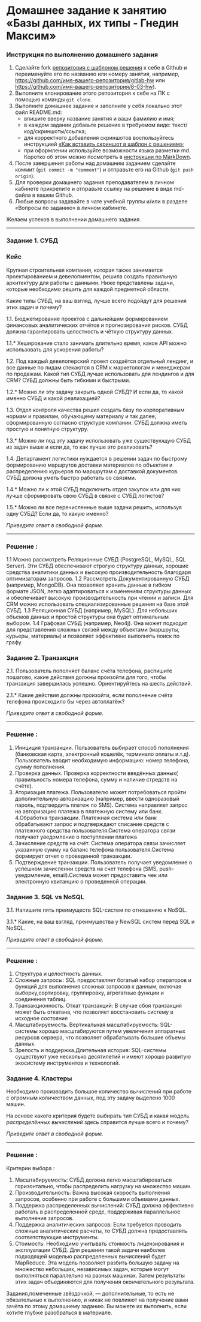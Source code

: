 # Домашнее задание к занятию «Базы данных, их типы - Гнедин Максим»

### Инструкция по выполнению домашнего задания

1. Сделайте fork [репозитория c шаблоном решения](https://github.com/netology-code/sys-pattern-homework) к себе в Github и переименуйте его по названию или номеру занятия, например, https://github.com/имя-вашего-репозитория/gitlab-hw или https://github.com/имя-вашего-репозитория/8-03-hw).
2. Выполните клонирование этого репозитория к себе на ПК с помощью команды `git clone`.
3. Выполните домашнее задание и заполните у себя локально этот файл README.md:
   - впишите вверху название занятия и ваши фамилию и имя;
   - в каждом задании добавьте решение в требуемом виде: текст/код/скриншоты/ссылка;
   - для корректного добавления скриншотов воспользуйтесь инструкцией [«Как вставить скриншот в шаблон с решением»](https://github.com/netology-code/sys-pattern-homework/blob/main/screen-instruction.md);
   - при оформлении используйте возможности языка разметки md. Коротко об этом можно посмотреть в [инструкции по MarkDown](https://github.com/netology-code/sys-pattern-homework/blob/main/md-instruction.md).
4. После завершения работы над домашним заданием сделайте коммит (`git commit -m "comment"`) и отправьте его на Github (`git push origin`).
5. Для проверки домашнего задания преподавателем в личном кабинете прикрепите и отправьте ссылку на решение в виде md-файла в вашем Github.
6. Любые вопросы задавайте в чате учебной группы и/или в разделе «Вопросы по заданию» в личном кабинете.

Желаем успехов в выполнении домашнего задания.

---

### Задание 1. СУБД

### Кейс
Крупная строительная компания, которая также занимается проектированием и девелопментом, решила создать 
правильную архитектуру для работы с данными. Ниже представлены задачи, которые необходимо решить для
каждой предметной области. 

Какие типы СУБД, на ваш взгляд, лучше всего подойдут для решения этих задач и почему? 
 
1.1. Бюджетирование проектов с дальнейшим формированием финансовых аналитических отчётов и прогнозирования рисков.
СУБД должна гарантировать целостность и чёткую структуру данных.

1.1.* Хеширование стало занимать длительно время, какое API можно использовать для ускорения работы? 

1.2. Под каждый девелоперский проект создаётся отдельный лендинг, и все данные по лидам стекаются в CRM к 
маркетологам и менеджерам по продажам. Какой тип СУБД лучше использовать для лендингов и для CRM? 
СУБД должны быть гибкими и быстрыми.

1.2.* Можно ли эту задачу закрыть одной СУБД? И если да, то какой именно СУБД и какой реализацией?

1.3. Отдел контроля качества решил создать базу по корпоративным нормам и правилам, обучающему материалу 
и так далее, сформированную согласно структуре компании. СУБД должна иметь простую и понятную структуру.

1.3.* Можно ли под эту задачу использовать уже существующую СУБД из задач выше и если да, то как лучше это 
реализовать?

1.4. Департамент логистики нуждается в решении задач по быстрому формированию маршрутов доставки материалов 
по объектам и распределению курьеров по маршрутам с доставкой документов. СУБД должна уметь быстро работать
со связями.

1.4.* Можно ли к этой СУБД подключить отдел закупок или для них лучше сформировать свою СУБД в связке с СУБД 
логистов?

1.5.* Можно ли все перечисленные выше задачи решить, используя одну СУБД? Если да, то какую именно?

*Приведите ответ в свободной форме.*

---
### Решение :
1.1 Можно рассмотреть Реляционные СУБД (PostgreSQL, MySQL, SQL Server). Эти СУБД обеспечивают строгую структуру данных, хорошие средства аналитики данных и высокую производительность благодаря оптимизаторам запросов. 
1.2 Рассмотреть Документированную  СУБД (например, MongoDB). Она позволяет хранить данные в гибком формате JSON, легко адаптироваться к изменениям структуры данных и обеспечивает высокую производительность при чтении и записи. Для CRM можно использовать специализированные решения на базе этой СУБД.
1.3 Реляционная СУБД (например, MySQL). Для небольших объемов данных и простой структуры она будет оптимальным выбором.
1.4 Графовая СУБД (например, Neo4j). Она может подходит для представления сложных связей между объектами (маршруты, курьеры, материалы) и позволяет эффективно выполнять поиск по графу.


### Задание 2. Транзакции

2.1. Пользователь пополняет баланс счёта телефона, распишите пошагово, какие действия должны произойти для того, чтобы 
транзакция завершилась успешно. Ориентируйтесь на шесть действий.

2.1.* Какие действия должны произойти, если пополнение счёта телефона происходило бы через автоплатёж?

*Приведите ответ в свободной форме.*

---
### Решение :
1. Инициция транзакции. Пользователь выбирает способ пополнения (банковская карта, электронный кошелёк, терминало оплаты и.т.д). Пользователь вводит необходимую информацию: номер телефона, сумму пополнения.
2. Проверка данных. Проверка корректности введённых данных( правильность номера телефона, сумму и наличие стредств на счёте).
3. Аторизация платежа. Пользователю может потребоваться пройти дополнительную авторизацию (например, ввести одноразовый пароль, подтвердить платеж по SMS).  Система направляет запрос на авторизацию платежа в платежную систему или банк.
4.Обработка транзакции. Платежная система или банк обрабатывают запрос и подтверждают списание средств с платежного средства пользователя.Система оператора связи получает уведомление о поступлении платежа
5. Зачисление средств на счёт. Система оператора связи зачисляет указанную сумму на баланс телефона пользователя.Система формирует отчет о проведенной транзакции.
6. Подтверждение транзакции. Пользователь получает уведомление о успешном зачислении средств на счет телефона (SMS, push-уведомление, email).Система может предоставить чек или электронную квитанцию о проведенной операции.


### Задание 3. SQL vs NoSQL

3.1. Напишите пять преимуществ SQL-систем по отношению к NoSQL. 

3.1.* Какие, на ваш взгляд, преимущества у NewSQL систем перед SQL и NoSQL.

*Приведите ответ в свободной форме.*

---

### Решение : 

1. Структура и целостность данных.
2. Сложные запросы: SQL предоставляет богатый набор операторов и функций для выполнения сложных запросов к данным, включая выборку,сортировку, группировку, агрегатные функции и соединения таблиц.
3. Транзакционность. Откат транзакций: В случае сбоя транзакция может быть откатана, что позволяет восстановить систему в исходное состояние
4. Масштабируемость. Вертикальная масштабируемость: SQL-системы хорошо масштабируются путем увеличения аппаратных ресурсов сервера, что позволяет обрабатывать большие объемы данных.
5. Зрелость и поддержка.Длительная история: SQL-системы существуют уже несколько десятилетий и имеют хорошо развитую экосистему инструментов и технологий.

### Задание 4. Кластеры

Необходимо производить большое количество вычислений при работе с огромным количеством данных, под эту задачу 
выделено 1000 машин. 

На основе какого критерия будете выбирать тип СУБД и какая модель *распределённых вычислений* 
здесь справится лучше всего и почему?

*Приведите ответ в свободной форме.*

---
### Решение : 
Критерии выбора :
1. Масштабируемость: СУБД должна легко масштабироваться горизонтально, чтобы распределить нагрузку на множество машин.
2. Производительность: Важна высокая скорость выполнения запросов, особенно при работе с большими объемами данных.
3. Поддержка распределенных вычислений: СУБД должна эффективно работать в распределенной среде, поддерживая параллельное выполнение запросов.
4. Поддержка аналитических запросов: Если требуется проводить сложные аналитические расчеты, то СУБД должна предоставлять соответствующие инструменты.
5. Стоимость: Необходимо учитывать стоимость лицензирования и эксплуатации СУБД.
Для решения такой задачи наиболее подходящей моделью распределенных вычислений будет MapReduce. Эта модель позволяет разбить большую задачу на множество небольших, независимых задач, которые могут выполняться параллельно на разных машинах. Затем результаты этих задач объединяются для получения окончательного результата.


Задания,помеченные звёздочкой, — дополнительные, то есть не обязательные к выполнению, и никак не повлияют на получение вами зачёта по этому домашнему заданию. Вы можете их выполнить, если хотите глубже разобраться в материале.
